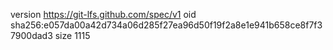 version https://git-lfs.github.com/spec/v1
oid sha256:e057da00a42d734a06d285f27ea96d50f19f2a8e1e941b658ce8f7f37900dad3
size 1115
